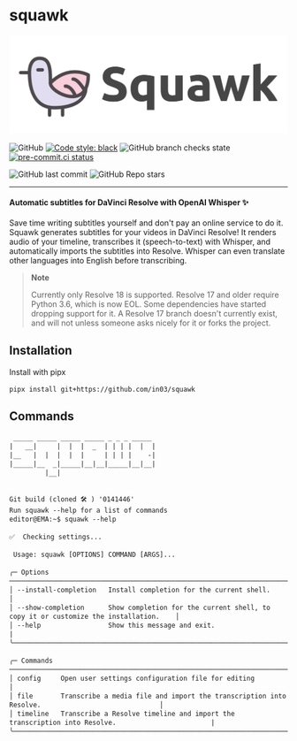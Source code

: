 # squawk
![Squawk logo](https://github.com/in03/squawk/blob/main/assets/squawk_logo.svg)


![GitHub](https://img.shields.io/github/license/in03/squawk) 
[![Code style: black](https://img.shields.io/badge/code%20style-black-000000.svg)](https://github.com/psf/black)
![GitHub branch checks state](https://img.shields.io/github/checks-status/in03/squawk/main)
[![pre-commit.ci status](https://results.pre-commit.ci/badge/github/in03/proxima/main.svg)](https://results.pre-commit.ci/latest/github/in03/squawk/main)

![GitHub last commit](https://img.shields.io/github/last-commit/in03/squawk)
![GitHub Repo stars](https://img.shields.io/github/stars/in03/squawk?style=social)

---

#### Automatic subtitles for DaVinci Resolve with OpenAI Whisper :sparkles:
Save time writing subtitles yourself and don't pay an online service to do it. Squawk generates subtitles for your videos in DaVinci Resolve! 
It renders audio of your timeline, transcribes it (speech-to-text) with Whisper, and automatically imports the subtitles into Resolve. Whisper can even translate other languages into English before transcribing.

> **Note**
>
> Currently only Resolve 18 is supported. Resolve 17 and older require Python 3.6, which is now EOL. Some dependencies have started dropping support for it. A Resolve 17 branch doesn't currently exist, and will not unless someone asks nicely for it or forks the project.

## Installation
Install with pipx
```
pipx install git+https://github.com/in03/squawk
```

## Commands

```
 _____ _____ _____ _____ _ _ _ _____ 
|   __|     |  |  |  _  | | | |  |  |
|__   |  |  |  |  |     | | | |    -|
|_____|__  _|_____|__|__|_____|__|__|
         |__|


Git build (cloned 🛠 ) '0141446'
Run squawk --help for a list of commands
editor@EMA:~$ squawk --help

✅  Checking settings...

 Usage: squawk [OPTIONS] COMMAND [ARGS]...

╭─ Options ──────────────────────────────────────────────────────────────────────────────────────────────────╮
│ --install-completion   Install completion for the current shell.                                           │
│ --show-completion      Show completion for the current shell, to copy it or customize the installation.    │
│ --help                 Show this message and exit.                                                         | 
╰────────────────────────────────────────────────────────────────────────────────────────────────────────────╯

╭─ Commands ─────────────────────────────────────────────────────────────────────────────────────────────────╮
│ config     Open user settings configuration file for editing                                               │
│ file       Transcribe a media file and import the transcription into Resolve.                              │
│ timeline   Transcribe a Resolve timeline and import the transcription into Resolve.                        | 
╰────────────────────────────────────────────────────────────────────────────────────────────────────────────╯

```
